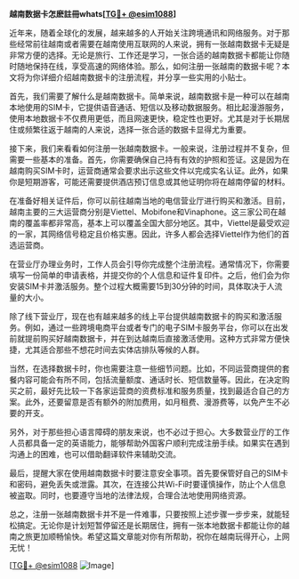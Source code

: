 **越南数据卡怎麽註冊whats[[TG💪+ @esim1088](https://t.me/s/esim1088)]**

近年来，随着全球化的发展，越来越多的人开始关注跨境通讯和网络服务。对于那些经常前往越南或者需要在越南使用互联网的人来说，拥有一张越南数据卡无疑是非常方便的选择。无论是旅行、工作还是学习，一张合适的越南数据卡都能让你随时随地保持在线，享受高速的网络体验。那么，如何注册一张越南的数据卡呢？本文将为你详细介绍越南数据卡的注册流程，并分享一些实用的小贴士。

首先，我们需要了解什么是越南数据卡。简单来说，越南数据卡是一种可以在越南本地使用的SIM卡，它提供语音通话、短信以及移动数据服务。相比起漫游服务，使用本地数据卡不仅费用更低，而且网速更快，稳定性也更好。尤其是对于长期居住或频繁往返于越南的人来说，选择一张合适的数据卡显得尤为重要。

接下来，我们来看看如何注册一张越南数据卡。一般来说，注册过程并不复杂，但需要一些基本的准备。首先，你需要确保自己持有有效的护照和签证。这是因为在越南购买SIM卡时，运营商通常会要求出示这些文件以完成实名认证。此外，如果你是短期游客，可能还需要提供酒店预订信息或其他证明你将在越南停留的材料。

在准备好相关证件后，你可以前往越南当地的电信营业厅进行购买和激活。目前，越南主要的三大运营商分别是Viettel、Mobifone和Vinaphone。这三家公司在越南的覆盖率都非常高，基本上可以覆盖全国大部分地区。其中，Viettel是最受欢迎的一家，其网络信号稳定且价格实惠。因此，许多人都会选择Viettel作为他们的首选运营商。

在营业厅办理业务时，工作人员会引导你完成整个注册流程。通常情况下，你需要填写一份简单的申请表格，并提交你的个人信息和证件复印件。之后，他们会为你安装SIM卡并激活服务。整个过程大概需要15到30分钟的时间，具体取决于人流量的大小。

除了线下营业厅，现在也有越来越多的线上平台提供越南数据卡的购买和激活服务。例如，通过一些跨境电商平台或者专门的电子SIM卡服务平台，你可以在出发前就提前购买好越南数据卡，并在到达越南后直接激活使用。这种方式非常方便快捷，尤其适合那些不想花时间去实体店排队等候的人群。

当然，在选择数据卡时，你也需要注意一些细节问题。比如，不同运营商提供的套餐内容可能会有所不同，包括流量额度、通话时长、短信数量等。因此，在决定购买之前，最好先比较一下各家运营商的资费标准和服务质量，找到最适合自己的方案。此外，还要留意是否有额外的附加费用，如月租费、漫游费等，以免产生不必要的开支。

另外，对于那些担心语言障碍的朋友来说，也不必过于担心。大多数营业厅的工作人员都具备一定的英语能力，能够帮助外国客户顺利完成注册手续。如果实在遇到沟通上的困难，也可以借助翻译软件来辅助交流。

最后，提醒大家在使用越南数据卡时要注意安全事项。首先要保管好自己的SIM卡和密码，避免丢失或泄露。其次，在连接公共Wi-Fi时要谨慎操作，防止个人信息被盗取。同时，也要遵守当地的法律法规，合理合法地使用网络资源。

总之，注册一张越南数据卡并不是一件难事，只要按照上述步骤一步步来，就能轻松搞定。无论你是计划短暂停留还是长期居住，拥有一张本地数据卡都能让你的越南之旅更加顺畅愉快。希望这篇文章能对你有所帮助，祝你在越南玩得开心，上网无忧！

[[TG💪+ @esim1088](https://t.me/s/esim1088) ![Image](https://i.postimg.cc/4NQfJmqS/Snipaste-2025-05-13-00-14-12.png)]